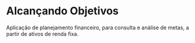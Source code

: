 # Alcançando Objetivos
Aplicação de planejamento financeiro, para consulta e análise de metas, a partir de ativos de renda fixa.
